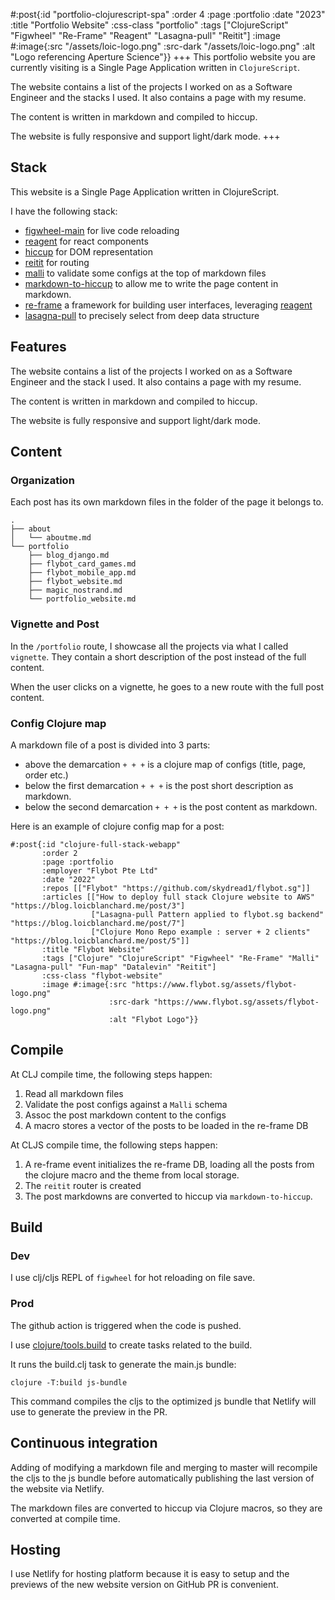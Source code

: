 #:post{:id "portfolio-clojurescript-spa"
       :order 4
       :page :portfolio
       :date "2023"
       :title "Portfolio Website"
       :css-class "portfolio"
       :tags ["ClojureScript" "Figwheel" "Re-Frame" "Reagent" "Lasagna-pull" "Reitit"]
       :image #:image{:src "/assets/loic-logo.png"
                      :src-dark "/assets/loic-logo.png"
                      :alt "Logo referencing Aperture Science"}}
+++
This portfolio website you are currently visiting is a Single Page Application written in `ClojureScript`.

The website contains a list of the projects I worked on as a Software Engineer and the stacks I used. It also contains a page with my resume.

The content is written in markdown and compiled to hiccup.

The website is fully responsive and support light/dark mode.
+++
## Stack

This website is a Single Page Application written in ClojureScript.

I have the following stack:
- [figwheel-main](https://figwheel.org/) for live code reloading
- [reagent](https://github.com/reagent-project/reagent) for react components
- [hiccup](https://github.com/weavejester/hiccup) for DOM representation
- [reitit](https://github.com/metosin/reitit) for routing
- [malli](https://github.com/metosin/malli) to validate some configs at the top of markdown files
- [markdown-to-hiccup](https://github.com/mpcarolin/markdown-to-hiccup) to allow me to write the page content in markdown.
- [re-frame](https://github.com/day8/re-frame) a framework for building user interfaces, leveraging [reagent](https://github.com/reagent-project/reagent)
- [lasagna-pull](https://github.com/flybot-sg/lasagna-pull) to precisely select from deep data structure

## Features

The website contains a list of the projects I worked on as a Software Engineer and the stack I used. It also contains a page with my resume.

The content is written in markdown and compiled to hiccup.

The website is fully responsive and support light/dark mode.

## Content

### Organization

Each post has its own markdown files in the folder of the page it belongs to.

```
.
├── about
│   └── aboutme.md
└── portfolio
    ├── blog_django.md
    ├── flybot_card_games.md
    ├── flybot_mobile_app.md
    ├── flybot_website.md
    ├── magic_nostrand.md
    └── portfolio_website.md
```

### Vignette and Post

In the `/portfolio` route, I showcase all the projects via what I called `vignette`. They contain a short description of the post instead of the full content.

When the user clicks on a vignette, he goes to a new route with the full post content.

### Config Clojure map

A markdown file of a post is divided into 3 parts:
- above the demarcation `+ + +` is a clojure map of configs (title, page, order etc.)
- below the first demarcation `+ + +` is the post short description as markdown.
- below the second demarcation `+ + +` is the post content as markdown.

Here is an example of clojure config map for a post:

```
#:post{:id "clojure-full-stack-webapp"
       :order 2
       :page :portfolio
       :employer "Flybot Pte Ltd" 
       :date "2022"
       :repos [["Flybot" "https://github.com/skydread1/flybot.sg"]]
       :articles [["How to deploy full stack Clojure website to AWS" "https://blog.loicblanchard.me/post/3"]
                  ["Lasagna-pull Pattern applied to flybot.sg backend" "https://blog.loicblanchard.me/post/7"]
                  ["Clojure Mono Repo example : server + 2 clients" "https://blog.loicblanchard.me/post/5"]]
       :title "Flybot Website"
       :tags ["Clojure" "ClojureScript" "Figwheel" "Re-Frame" "Malli" "Lasagna-pull" "Fun-map" "Datalevin" "Reitit"]
       :css-class "flybot-website"
       :image #:image{:src "https://www.flybot.sg/assets/flybot-logo.png"
                      :src-dark "https://www.flybot.sg/assets/flybot-logo.png"
                      :alt "Flybot Logo"}}
```

## Compile

At CLJ compile time, the following steps happen:
1. Read all markdown files
2. Validate the post configs against a `Malli` schema
3. Assoc the post markdown content to the configs 
4. A macro stores a vector of the posts to be loaded in the re-frame DB

At CLJS compile time, the following steps happen:
1. A re-frame event initializes the re-frame DB, loading all the posts from the clojure macro and the theme from local storage.
2. The `reitit` router is created
3. The post markdowns are converted to hiccup via `markdown-to-hiccup`. 

## Build

### Dev

I use clj/cljs REPL of `figwheel` for hot reloading on file save.

### Prod

The github action is triggered when the code is pushed.

I use [clojure/tools.build](https://github.com/clojure/tools.build) to create tasks related to the build.

It runs the build.clj task to generate the main.js bundle:

```
clojure -T:build js-bundle
```

This command compiles the cljs to the optimized js bundle that Netlify will use to generate the preview in the PR.

## Continuous integration

Adding of modifying a markdown file and merging to master will recompile the cljs to the js bundle before automatically publishing the last version of the website via Netlify.

The markdown files are converted to hiccup via Clojure macros, so they are converted at compile time.

## Hosting

I use Netlify for hosting platform because it is easy to setup and the previews of the new website version on GitHub PR is convenient.
